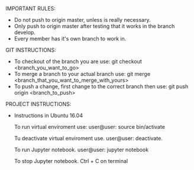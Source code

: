 
IMPORTANT RULES:

* Do not push to origin master, unless is really necessary.
* Only push to origin master after testing that it works in the branch develop.
* Every member has it's own branch to work in.

GIT INSTRUCTIONS:

* To checkout of the branch you are use: git checkout <branch_you_want_to_go>
* To merge a branch to your actual branch use: git merge <branch_that_you_want_to_merge_with_yours>
* To push a change, first change to the correct branch then use: git push origin <branch_to_push>

PROJECT INSTRUCTIONS:

* Instructions in Ubuntu 16.04

	To run virtual enviroment use:
	user@user: source bin/activate

	Tu deactivate virtual enviroment use.
	user@user: deactivate.

	To run Jupyter notebook.
	user@user: jupyter notebook

	To stop Jupyter notebook.
	Ctrl + C on terminal
